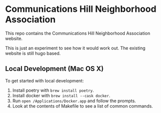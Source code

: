 Communications Hill Neighborhood Association
============================================

This repo contains the Communications Hill Neighborhood Association website.

This is just an experiment to see how it would work out. The existing website
is still hugo based.

Local Development (Mac OS X)
----------------------------

To get started with local development:

1. Install poetry with `brew install poetry`.
2. Install docker with `brew install --cask docker`.
3. Run `open /Applications/Docker.app` and follow the prompts.
4. Look at the contents of Makefile to see a list of common commands.
